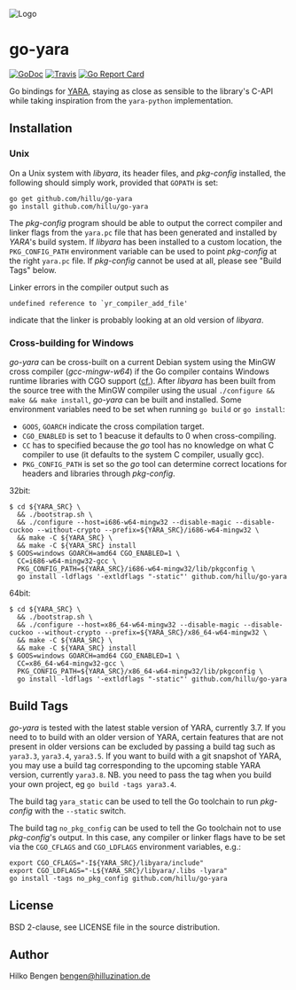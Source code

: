 ![Logo](/goyara-logo.png)

# go-yara

[![GoDoc](https://godoc.org/github.com/hillu/go-yara?status.svg)](https://godoc.org/github.com/hillu/go-yara)
[![Travis](https://travis-ci.org/hillu/go-yara.svg?branch=master)](https://travis-ci.org/hillu/go-yara)
[![Go Report Card](https://goreportcard.com/badge/github.com/hillu/go-yara)](https://goreportcard.com/report/github.com/hillu/go-yara)

Go bindings for [YARA](https://virustotal.github.io/yara/), staying as
close as sensible to the library's C-API while taking inspiration from
the `yara-python` implementation.

## Installation

### Unix

On a Unix system with _libyara_, its header files, and _pkg-config_
installed, the following should simply work, provided that `GOPATH` is
set:

```
go get github.com/hillu/go-yara
go install github.com/hillu/go-yara
```

The _pkg-config_ program should be able to output the correct compiler
and linker flags from the `yara.pc` file that has been generated and
installed by _YARA_'s build system. If _libyara_ has been installed to
a custom location, the `PKG_CONFIG_PATH` environment variable can be
used to point _pkg-config_ at the right `yara.pc` file. If
_pkg-config_ cannot be used at all, please see "Build Tags" below.

Linker errors in the compiler output such as

    undefined reference to `yr_compiler_add_file'

indicate that the linker is probably looking at an old version of
_libyara_.

### Cross-building for Windows

_go-yara_ can be cross-built on a current Debian system using the
MinGW cross compiler (_gcc-mingw-w64_) if the Go compiler contains
Windows runtime libraries with CGO support
([cf.](https://github.com/hillu/golang-go-cross)). After _libyara_ has
been built from the source tree with the MinGW compiler using the
usual `./configure && make && make install`, _go-yara_ can be built
and installed. Some environment variables need to be set when running
`go build` or `go install`:

- `GOOS`, `GOARCH` indicate the cross compilation target.
- `CGO_ENABLED` is set to 1 beacuse it defaults to 0 when
  cross-compiling.
- `CC` has to specified because the _go_ tool has no knowledge on what
  C compiler to use (it defaults to the system C compiler, usually
  gcc).
- `PKG_CONFIG_PATH` is set so the _go_ tool can determine correct
  locations for headers and libraries through _pkg-config_.

32bit:

```
$ cd ${YARA_SRC} \
  && ./bootstrap.sh \
  && ./configure --host=i686-w64-mingw32 --disable-magic --disable-cuckoo --without-crypto --prefix=${YARA_SRC}/i686-w64-mingw32 \
  && make -C ${YARA_SRC} \
  && make -C ${YARA_SRC} install 
$ GOOS=windows GOARCH=amd64 CGO_ENABLED=1 \
  CC=i686-w64-mingw32-gcc \
  PKG_CONFIG_PATH=${YARA_SRC}/i686-w64-mingw32/lib/pkgconfig \
  go install -ldflags '-extldflags "-static"' github.com/hillu/go-yara
```

64bit:

```
$ cd ${YARA_SRC} \
  && ./bootstrap.sh \
  && ./configure --host=x86_64-w64-mingw32 --disable-magic --disable-cuckoo --without-crypto --prefix=${YARA_SRC}/x86_64-w64-mingw32 \
  && make -C ${YARA_SRC} \
  && make -C ${YARA_SRC} install 
$ GOOS=windows GOARCH=amd64 CGO_ENABLED=1 \
  CC=x86_64-w64-mingw32-gcc \
  PKG_CONFIG_PATH=${YARA_SRC}/x86_64-w64-mingw32/lib/pkgconfig \
  go install -ldflags '-extldflags "-static"' github.com/hillu/go-yara
```

## Build Tags

_go-yara_ is tested with the latest stable version of YARA, currently
3.7. If you need to to build with an older version of YARA, certain
features that are not present in older versions can be excluded by
passing a build tag such as `yara3.3`, `yara3.4`, `yara3.5`. If you
want to build with a git snapshot of YARA, you may use a build tag
corresponding to the upcoming stable YARA version, currently
`yara3.8`. NB. you need to pass the tag when you build your own project, 
eg `go build -tags yara3.4`.

The build tag `yara_static` can be used to tell the Go toolchain to
run _pkg-config_ with the `--static` switch.

The build tag `no_pkg_config` can be used to tell the Go toolchain not
to use _pkg-config_'s output. In this case, any compiler or linker
flags have to be set via the `CGO_CFLAGS` and `CGO_LDFLAGS`
environment variables, e.g.:

```
export CGO_CFLAGS="-I${YARA_SRC}/libyara/include"
export CGO_LDFLAGS="-L${YARA_SRC}/libyara/.libs -lyara"
go install -tags no_pkg_config github.com/hillu/go-yara
```

## License

BSD 2-clause, see LICENSE file in the source distribution.

## Author

Hilko Bengen <bengen@hilluzination.de>
